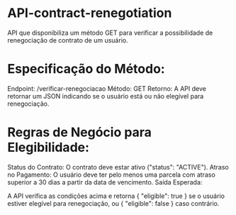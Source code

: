 # API-contract-renegotiation
API que disponibiliza um método GET para verificar a possibilidade de renegociação de contrato de um usuário.

# Especificação do Método:
Endpoint: /verificar-renegociacao
Método: GET
Retorno: A API deve retornar um JSON indicando se o usuário está ou não elegível para renegociação.

# Regras de Negócio para Elegibilidade:
Status do Contrato: O contrato deve estar ativo ("status": "ACTIVE").
Atraso no Pagamento: O usuário deve ter pelo menos uma parcela com atraso superior a 30 dias a partir da data de vencimento.
Saída Esperada:

A API verifica as condições acima e retorna { "eligible": true } se o usuário estiver elegível para renegociação, ou { "eligible": false } caso contrário.
